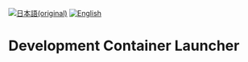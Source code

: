 [![日本語(original)](https://img.shields.io/badge/日本語-original%20document-brightgreen)](README.md)
[![English](https://img.shields.io/badge/English-document-brightgreen)](README_EN.md)

Development Container Launcher
==============================
